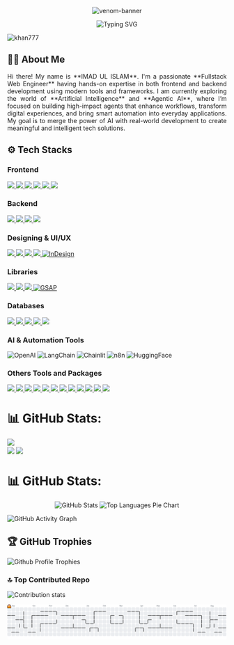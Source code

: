 <!-- Banner -->
<p align="center">
  <img src="https://capsule-render.vercel.app/api?type=venom&height=150&text=I'm%20IMAD%20UL%20ISLAM&fontSize=80&color=0:000000,60:1a2121&animation=fadeIn&stroke=ffc20d" alt="venom-banner" />
</p>

<!-- Developer Titles -->
<p align="center">
<img src="https://readme-typing-svg.demolab.com?font=Roboto&weight=500&size=40&pause=1000&color=ffc20d&center=true&vCenter=true&width=600&lines=Fullstack+Web+Developer;PYTHON+Developer;Exploring+AI+and+Agentic+AI;Building+Future-ready+Solutions" alt="Typing SVG" />
</p>

<!-- Profile views -->
<p align="left"> <img src="https://komarev.com/ghpvc/?username=khan777&label=Profile%20views&color=0e75b6&style=flat" alt="khan777" /> </p>

<!-- About -->
## 👨‍💻 About Me
<p align="justify">
Hi there! My name is **IMAD UL ISLAM**. I'm a passionate **Fullstack Web Engineer** having hands-on expertise in both frontend and backend development using modern tools and frameworks.
I am currently exploring the world of **Artificial Intelligence** and **Agentic AI**, where I’m focused on building high-impact agents that enhance workflows, transform digital experiences, and bring smart automation into everyday applications.
My goal is to merge the power of AI with real-world development to create meaningful and intelligent tech solutions. </p>

<!-- Tech Icons -->
## ⚙️ Tech Stacks

<!-- Frontend -->
### Frontend
<p align="left"> 
<a href="https://skillicons.dev">
<img src="https://skillicons.dev/icons?i=html"/>
</a> 
<a href="https://skillicons.dev">
<img src="https://skillicons.dev/icons?i=css"/>
</a> 
<a href="https://skillicons.dev">
<img src="https://skillicons.dev/icons?i=js"/>
</a> 
<a href="https://skillicons.dev">
<img src="https://skillicons.dev/icons?i=ts"/>
</a> 
<a href="https://skillicons.dev">
<img src="https://skillicons.dev/icons?i=react"/>
</a> 
<a href="https://skillicons.dev">
<img src="https://skillicons.dev/icons?i=next"/>
</a> 
</p>

<!-- Backend -->
### Backend
<p align="left"> 
<a href="https://skillicons.dev">
<img src="https://skillicons.dev/icons?i=nodejs"/>
</a> 
<a href="https://skillicons.dev">
<img src="https://skillicons.dev/icons?i=express"/>
</a> 
<a href="https://skillicons.dev">
<img src="https://skillicons.dev/icons?i=py"/>
</a> 
<a href="https://skillicons.dev">
<img src="https://skillicons.dev/icons?i=django"/>
</a> 
</p>

<!-- Designing Tools -->
### Designing & UI/UX
<p align="left"> 
<a href="https://skillicons.dev">
<img src="https://skillicons.dev/icons?i=figma"/>
</a> 
<a href="https://skillicons.dev">
<img src="https://skillicons.dev/icons?i=ai"/>
</a> 
<a href="https://skillicons.dev">
<img src="https://skillicons.dev/icons?i=ps"/>
</a> 
<a href="https://skillicons.dev">
<img src="https://skillicons.dev/icons?i=xd"/>
</a> 
<a href="https://www.adobe.com/products/indesign.html" target="_blank" rel="noreferrer">
<img src="https://upload.wikimedia.org/wikipedia/commons/4/48/Adobe_InDesign_CC_icon.svg" alt="InDesign" width="49" height="48"/>
</a> 
</p>

<!-- Libraries -->
### Libraries
<p align="left"> 
<a href="https://skillicons.dev">
<img src="https://skillicons.dev/icons?i=bootstrap"/>
</a>
<a href="https://skillicons.dev">
<img src="https://skillicons.dev/icons?i=tailwind"/>
</a>
<a href="https://skillicons.dev">
<img src="https://skillicons.dev/icons?i=threejs"/>
</a>
  <a href="https://greensock.com/gsap/" title="GSAP"><img src="https://github.com/get-icon/geticon/raw/master/icons/gsap.svg" alt="GSAP" width="55px" height="50px"></a>
</p>

<!-- Databases -->
### Databases
<p align="left"> 
<a href="https://skillicons.dev">
<img src="https://skillicons.dev/icons?i=mysql"/>
</a> 
<a href="https://skillicons.dev">
<img src="https://skillicons.dev/icons?i=postgres"/>
</a> 
<a href="https://skillicons.dev">
<img src="https://skillicons.dev/icons?i=mongodb"/>
</a> 
<a href="https://skillicons.dev">
<img src="https://skillicons.dev/icons?i=firebase"/>
</a> 
<a href="https://skillicons.dev">
<img src="https://skillicons.dev/icons?i=supabase"/>
</a> 
</p>

<!-- AI Tools -->
### AI & Automation Tools
![OpenAI](https://img.shields.io/badge/OpenAI-412991?style=for-the-badge&logo=openai&logoColor=white)
![LangChain](https://img.shields.io/badge/LangChain-000000?style=for-the-badge)
![Chainlit](https://img.shields.io/badge/Chainlit-3333FF?style=for-the-badge)
![n8n](https://img.shields.io/badge/n8n-FE6C3B?style=for-the-badge&logo=n8n&logoColor=white)
![HuggingFace](https://img.shields.io/badge/HuggingFace-FFD21F?style=for-the-badge&logo=huggingface&logoColor=black)

<!-- Others Tools -->
### Others Tools and Packages
<p align="left">
<a href="https://skillicons.dev">
<img src="https://skillicons.dev/icons?i=git"/>
</a> 
<a href="https://skillicons.dev">
<img src="https://skillicons.dev/icons?i=github"/>
</a> 
<a href="https://skillicons.dev">
<img src="https://skillicons.dev/icons?i=vscode"/>
</a> 
<a href="https://skillicons.dev">
<img src="https://skillicons.dev/icons?i=vercel"/>
</a> 
<a href="https://skillicons.dev">
<img src="https://skillicons.dev/icons?i=netlify"/>
</a> 
<a href="https://skillicons.dev">
<img src="https://skillicons.dev/icons?i=sass"/>
</a> 
<a href="https://skillicons.dev">
<img src="https://skillicons.dev/icons?i=wordpress"/>
</a> 
<a href="https://skillicons.dev">
<img src="https://skillicons.dev/icons?i=codepen"/>
</a> 
<a href="https://skillicons.dev">
<img src="https://skillicons.dev/icons?i=redux"/>
</a> 
<a href="https://skillicons.dev">
<img src="https://skillicons.dev/icons?i=npm"/>
</a> 
<a href="https://skillicons.dev">
<img src="https://skillicons.dev/icons?i=opencv"/>
</a> 
<a href="https://skillicons.dev">
<img src="https://skillicons.dev/icons?i=pytorch"/>
</a> 
</p>


<!--Other Part-->

# 📊 GitHub Stats:
  
![](https://github-readme-stats.vercel.app/api?username=imad-ul-islam598&theme=dark&hide_border=false&include_all_commits=false&count_private=false)<br/>
![](https://nirzak-streak-stats.vercel.app/?user=imad-ul-islam598&theme=dark&hide_border=false)
![](https://github-readme-stats.vercel.app/api/top-langs/?username=imad-ul-islam598&theme=dark&hide_border=false&include_all_commits=false&count_private=false&layout=compact)


<!-- Edit by GPT -->
# 📊 GitHub Stats:
<div align="center">
  <img src="https://github-readme-stats.vercel.app/api?username=imad-ul-islam598&rank_icon=github&text_bold=false&show_icons=true&theme=dark&hide_border=false&include_all_commits=false&count_private=false" width="48%" alt="GitHub Stats" />
  <img src="https://github-readme-stats.vercel.app/api/top-langs/?username=imad-ul-islam598&theme=dark&hide_border=false&layout=donut" width="35%" alt="Top Languages Pie Chart" />
</div>





<!-- Activity Graph -->
![GitHub Activity Graph](https://github-readme-activity-graph.vercel.app/graph?username=imad-ul-islam598&theme=radical&hide_border=false)




## 🏆 GitHub Trophies
![Github Profile Trophies](https://github-profile-trophy.vercel.app/?username=imad-ul-islam598&theme=radical&no-frame=false&no-bg=true&margin-w=4)

### 🔝 Top Contributed Repo
![Contribution stats](https://github-contributor-stats.vercel.app/api?username=imad-ul-islam598&limit=5&theme=dark&combine_all_yearly_contributions=true)

<!-- Pc man Game Repo View -->
<div align="center">
<picture>
  <source media="(prefers-color-scheme: dark)" srcset="https://raw.githubusercontent.com/ausafulislam/ausafulislam/output/pacman-contribution-graph-dark.svg">
  <source media="(prefers-color-scheme: light)" srcset="https://raw.githubusercontent.com/ausafulislam/ausafulislam/output/pacman-contribution-graph.svg">
  <img alt="pacman contribution graph" src="https://raw.githubusercontent.com/ausafulislam/ausafulislam/output/pacman-contribution-graph.svg">
</picture>
</div>

